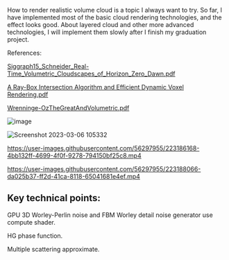 How to render realistic volume cloud is a topic I always want to try. So far, I have implemented most of the basic cloud rendering technologies, and the effect looks good. About layered cloud and other more advanced technologies, I will implement them slowly after I finish my graduation project.


References:

[Siggraph15_Schneider_Real-Time_Volumetric_Cloudscapes_of_Horizon_Zero_Dawn.pdf](https://github.com/HigashiSan/CDC-High-Quality-Realtime-Cloud/files/11010200/Siggraph15_Schneider_Real-Time_Volumetric_Cloudscapes_of_Horizon_Zero_Dawn.pdf)

[A Ray-Box Intersection Algorithm and Efficient Dynamic Voxel Rendering.pdf](https://github.com/HigashiSan/CDC-High-Quality-Realtime-Cloud/files/11010201/A.Ray-Box.Intersection.Algorithm.and.Efficient.Dynamic.Voxel.Rendering.pdf)


[Wrenninge-OzTheGreatAndVolumetric.pdf](https://github.com/HigashiSan/CDC-High-Quality-Realtime-Cloud/files/11010204/Wrenninge-OzTheGreatAndVolumetric.pdf)


![image](https://user-images.githubusercontent.com/56297955/226152860-e45af740-3d6f-430b-9802-eafecc0dc606.png)

![Screenshot 2023-03-06 105332](https://user-images.githubusercontent.com/56297955/223182922-5df4aa63-b863-44e9-9a5e-b85b3b13c5c3.png)


https://user-images.githubusercontent.com/56297955/223186168-4bb132ff-4699-4f0f-9278-794150bf25c8.mp4


https://user-images.githubusercontent.com/56297955/223188066-da025b37-ff2d-41ca-8118-65041681e4ef.mp4


## Key technical points:

GPU 3D Worley-Perlin noise and FBM Worley detail noise generator use compute shader.

HG phase function.

Multiple scattering approximate.


